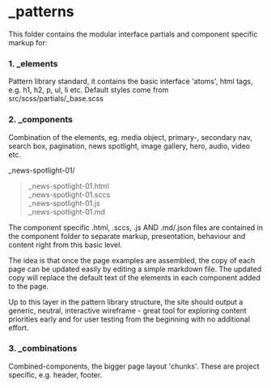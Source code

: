 _patterns
===
This folder contains the modular interface partials and component specific markup for: 

### 1. _elements

Pattern library standard, it contains the basic interface 'atoms', html tags, e.g. h1, h2, p, ul, li etc. 
Default styles come from src/scss/partials/_base.scss

### 2. _components

Combination of the elements, eg. media object, primary-, secondary nav, search box,  pagination, news spotlight, image gallery, hero, audio, video etc.

_news-spotlight-01/  
>	_news-spotlight-01.html  
>	_news-spotlight-01.sccs  
> _news-spotlight-01.js  
>	_news-spotlight-01.md

The component specific .html, .sccs, .js AND .md/.json files are   contained in the component folder to separate markup, presentation, behaviour and content right from this basic level. 

The idea is that once the page examples are assembled, the copy of each page can be updated easily by editing a simple markdown file. The updated copy will replace the default text of the elements in each component added to the page.  

Up to this layer in the pattern library structure, the site should output a generic, neutral, interactive wireframe - great tool for exploring content priorities early and for user testing from the beginning with no additional effort. 

### 3. _combinations 

Combined-components, the bigger page layout 'chunks'. These are project specific, e.g. header, footer.